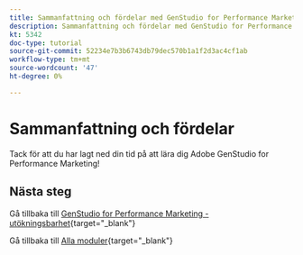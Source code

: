 ```yaml
---
title: Sammanfattning och fördelar med GenStudio for Performance Marketing
description: Sammanfattning och fördelar med GenStudio for Performance Marketing
kt: 5342
doc-type: tutorial
source-git-commit: 52234e7b3b6743db79dec570b1a1f2d3ac4cf1ab
workflow-type: tm+mt
source-wordcount: '47'
ht-degree: 0%

---
```


# Sammanfattning och fördelar

Tack för att du har lagt ned din tid på att lära dig Adobe GenStudio for Performance Marketing!


## Nästa steg

Gå tillbaka till [GenStudio for Performance Marketing - utökningsbarhet](./genstudioext.md){target="_blank"}

Gå tillbaka till [Alla moduler](./../../../overview.md){target="_blank"}
